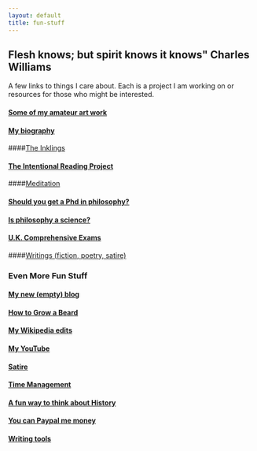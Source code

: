 ```yaml
---
layout: default
title: fun-stuff
---
```


## Flesh knows; but spirit knows it knows" Charles Williams ##

A few links to things I care about. Each is a project I am working on or resources for those who might be interested.

#### [Some of my amateur art work](http://keithbuhler.com/art)

#### [My biography](http://circularreason.github.io/bio) ###

####[The Inklings](http://circularreason.github.io/inklings)

#### [The Intentional Reading Project](http://www.readingintentionally.com)

####[Meditation](http://circularreason.github.io/meditation)
  
#### [Should you get a Phd in philosophy?](http://circularreason.github.io/phd)

#### [Is philosophy a science?](http://www.philosophyisscience.com)

#### [U.K. Comprehensive Exams](http://circularreason.github.io/comps)
 
####[Writings (fiction, poetry, satire)](http://circularreason.github.io/writings)



### Even More Fun Stuff
 
#### [My new (empty) blog](http://circularreason.github.io./blog) ###

#### [How to Grow a Beard](http://circularreason.github.io/beard)

#### [My Wikipedia edits](http://en.wikipedia.org/wiki/User:CircularReason)

#### [My YouTube](https://www.youtube.com/channel/UCDxfeT2v6-kFM12T7zD-K9Q)

#### [Satire](http://circularreason.github.io/writings)

#### [Time Management](http://keithbuhler.com/goals/)
 
#### [A fun way to think about History](https://docs.google.com/spreadsheets/d/1ZitnTtYNZLmUsKcQ0vu_cdzm_Plj5nupiyDrJEn4VV0/edit#gid=0) ####

#### [You can Paypal me money](https://www.paypal.me/keithbuhler) ####

#### [Writing tools](http://circularreason.github.io/writing-tools)

